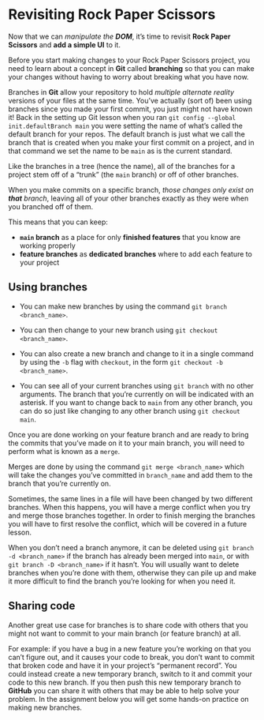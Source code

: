 # Revisiting Rock Paper Scissors

Now that we can *manipulate the **DOM***, it’s time to revisit **Rock Paper Scissors** and **add a simple UI** to it.

Before you start making changes to your Rock Paper Scissors project, you need to learn about a concept in **Git** called **branching** so that you can make your changes without having to worry about breaking what you have now.

Branches in **Git** allow your repository to hold *multiple alternate reality* versions of your files at the same time. You’ve actually (sort of) been using branches since you made your first commit, you just might not have known it! Back in the setting up Git lesson when you ran `git config --global init.defaultBranch main`
you were setting the name of what’s called the default branch for your repos. The default branch is just what we call the branch that is created when you make your first commit on a project, and in that command we set the name to be `main` as is the current standard.

Like the branches in a tree (hence the name), all of the branches for a project stem off of a “trunk” (the `main` branch) or off of other branches.

When you make commits on a specific branch, *those changes only exist on **that** branch*, leaving all of your other branches exactly as they were when you branched off of them.

This means that you can keep: 

<ul>
<li><strong><code>main</code> branch</strong> as a place for only <strong>finished features</strong> that you know are working properly</li>

<li><strong>feature branches</strong> as <strong>dedicated branches</strong> where to add each feature to your project</li>
</ul>

## Using branches

- You can make new branches by using the command `git branch <branch_name>`. 

- You can then change to your new branch using `git checkout <branch_name>`.

- You can also create a new branch and change to it in a single command by using the `-b` flag with `checkout`, in the form `git checkout -b <branch_name>`.

- You can see all of your current branches using `git branch` with no other arguments. The branch that you’re currently on will be indicated with an asterisk. If you want to change back to `main` from any other branch, you can do so just like changing to any other branch using `git checkout main`.

Once you are done working on your feature branch and are ready to bring the commits that you’ve made on it to your main branch, you will need to perform what is known as a `merge`.

Merges are done by using the command `git merge <branch_name>` which will take the changes you’ve committed in `branch_name` and add them to the branch that you’re currently on.

Sometimes, the same lines in a file will have been changed by two different branches. When this happens, you will have a merge conflict when you try and merge those branches together. In order to finish merging the branches you will have to first resolve the conflict, which will be covered in a future lesson.

When you don’t need a branch anymore, it can be deleted using `git branch -d <branch_name>` if the branch has already been merged into `main`, or with `git branch -D <branch_name>` if it hasn’t. You will usually want to delete branches when you’re done with them, otherwise they can pile up and make it more difficult to find the branch you’re looking for when you need it.

## Sharing code

Another great use case for branches is to share code with others that you might not want to commit to your main branch (or feature branch) at all.

For example: if you have a bug in a new feature you’re working on that you can’t figure out, and it causes your code to break, you don’t want to commit that broken code and have it in your project’s “permanent record”. You could instead create a new temporary branch, switch to it and commit your code to this new branch. If you then push this new temporary branch to **GitHub** you can share it with others that may be able to help solve your problem. In the assignment below you will get some hands-on practice on making new branches.






